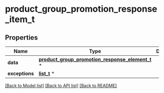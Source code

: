 # product_group_promotion_response_item_t

## Properties
Name | Type | Description | Notes
------------ | ------------- | ------------- | -------------
**data** | [**product_group_promotion_response_element_t**](product_group_promotion_response_element.md) \* |  | [optional] 
**exceptions** | [**list_t**](exception.md) \* |  | [optional] 

[[Back to Model list]](../README.md#documentation-for-models) [[Back to API list]](../README.md#documentation-for-api-endpoints) [[Back to README]](../README.md)


